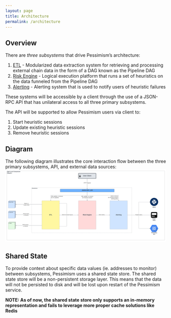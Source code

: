 ```yaml
---
layout: page
title: Architecture
permalink: /architecture
---
```


## Overview
There are *three subsystems* that drive Pessimism’s architecture:
1. [ETL](./etl.md) - Modularized data extraction system for retrieving and processing external chain data in the form of a DAG known as the Pipeline DAG
2. [Risk Engine](./engine.md) - Logical execution platform that runs a set of heuristics on the data funneled from the Pipeline DAG
3. [Alerting](./alerting.md) - Alerting system that is used to notify users of heuristic failures

These systems will be accessible by a client through the use of a JSON-RPC API that has unilateral access to all three primary subsystems.

The API will be supported to allow Pessimism users via client to:
1. Start heuristic sessions
2. Update existing heuristic sessions
3. Remove heuristic sessions

## Diagram
The following diagram illustrates the core interaction flow between the three primary subsystems, API, and external data sources:
![high level component diagram](../assets/images/high_level_diagram.png)

## Shared State
To provide context about specific data values (ie. addresses to monitor) between subsystems, Pessimism uses a shared state store. The shared state store will be a non-persistent storage layer. This means that the data will not be persisted to disk and will be lost upon restart of the Pessimism service.

**NOTE: As of now, the shared state store only supports an in-memory representation and fails to leverage more proper cache solutions like Redis**
